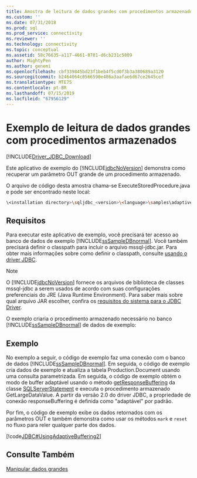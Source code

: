 ```yaml
---
title: Amostra de leitura de dados grandes com procedimentos armazenados | Microsoft Docs
ms.custom: ''
ms.date: 07/31/2018
ms.prod: sql
ms.prod_service: connectivity
ms.reviewer: ''
ms.technology: connectivity
ms.topic: conceptual
ms.assetid: 58c76635-a117-4661-8781-d6cb231c5809
author: MightyPen
ms.author: genemi
ms.openlocfilehash: cbf339845bd23f1beb4f5cd0f3b3a380689a3120
ms.sourcegitcommit: b2464064c0566590e486a3aafae6d67ce2645cef
ms.translationtype: MTE75
ms.contentlocale: pt-BR
ms.lasthandoff: 07/15/2019
ms.locfileid: "67956129"
---
```

# <a name="reading-large-data-with-stored-procedures-sample"></a>Exemplo de leitura de dados grandes com procedimentos armazenados

[!INCLUDE[Driver_JDBC_Download](../../includes/driver_jdbc_download.md)]

Este aplicativo de exemplo do [!INCLUDE[jdbcNoVersion](../../includes/jdbcnoversion_md.md)] demonstra como recuperar um parâmetro OUT grande de um procedimento armazenado.

O arquivo de código desta amostra chama-se ExecuteStoredProcedure.java e pode ser encontrado neste local:

```bash
\<installation directory>\sqljdbc_<version>\<language>\samples\adaptive
```

## <a name="requirements"></a>Requisitos

Para executar este aplicativo de exemplo, você precisará ter acesso ao banco de dados de exemplo [!INCLUDE[ssSampleDBnormal](../../includes/sssampledbnormal_md.md)]. Você também precisará definir o classpath para incluir o arquivo mssql-jdbc.jar. Para obter mais informações sobre como definir o classpath, consulte [usando o driver JDBC](../../connect/jdbc/using-the-jdbc-driver.md).

> [!NOTE]  
> O [!INCLUDE[jdbcNoVersion](../../includes/jdbcnoversion_md.md)] fornece os arquivos de biblioteca de classes mssql-jdbc a serem usados de acordo com suas configurações preferenciais do JRE (Java Runtime Environment). Para saber mais sobre qual arquivo JAR escolher, confira os [requisitos do sistema para o JDBC Driver](../../connect/jdbc/system-requirements-for-the-jdbc-driver.md).

O exemplo criaria o procedimento armazenado necessário no banco [!INCLUDE[ssSampleDBnormal](../../includes/sssampledbnormal_md.md)] de dados de exemplo:

## <a name="example"></a>Exemplo

No exemplo a seguir, o código de exemplo faz uma conexão com o banco de dados [!INCLUDE[ssSampleDBnormal](../../includes/sssampledbnormal_md.md)]. Em seguida, o código de exemplo cria dados de exemplo e atualiza a tabela Production.Document usando uma consulta parametrizada. Em seguida, o código de exemplo obtém o modo de buffer adaptável usando o método [getResponseBuffering](../../connect/jdbc/reference/getresponsebuffering-method-sqlserverstatement.md) da classe [SQLServerStatement](../../connect/jdbc/reference/sqlserverstatement-class.md) e executa o procedimento armazenado GetLargeDataValue. A partir da versão 2.0 do driver JDBC, a propriedade de conexão responseBuffering é definida como "adaptável" por padrão.

Por fim, o código de exemplo exibe os dados retornados com os parâmetros OUT e também demonstra como usar os métodos `mark` e `reset` no fluxo para reler qualquer parte dos dados.

[!code[JDBC#UsingAdaptiveBuffering2](../../connect/jdbc/codesnippet/Java/reading-large-data-with-_1_1.java)]

## <a name="see-also"></a>Consulte Também

[Manipular dados grandes](../../connect/jdbc/working-with-large-data.md)
